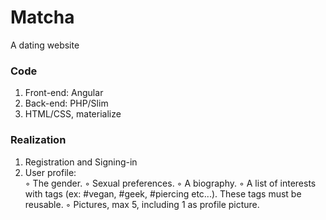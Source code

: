# Matcha
A dating website
### Code
1. Front-end: Angular
2. Back-end: PHP/Slim
3. HTML/CSS, materialize
### Realization
1. Registration and Signing-in
2. User profile:</br>
  ◦ The gender.
  ◦ Sexual preferences.
  ◦ A biography.
  ◦ A list of interests with tags (ex: #vegan, #geek, #piercing etc...). These tags
    must be reusable.
  ◦ Pictures, max 5, including 1 as profile picture.
